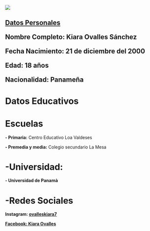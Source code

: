<p><img src="https://scontent.fpac1-2.fna.fbcdn.net/v/t1.0-9/s960x960/74799172_115323316590506_9138660949471789056_o.jpg?_nc_cat=101&_nc_ohc=mxxFYlouzicAQnf07N4wD4w4nYF6FbQlyUuIVYWQhcx0WQfr92G22g0vg&_nc_ht=scontent.fpac1-2.fna&oh=b2d0cbce1309ec58510d1bf969b7a84f&oe=5E65E7B2">
<h2><p><strong><a href="https://kiara-ovalles-21.github.io/ ">Datos Personales</a></strong>
<p><strong>Nombre Completo:</strong> Kiara Ovalles Sánchez<p/>
<p><strong>Fecha Nacimiento:</strong> 21 de diciembre del 2000<p/>
<p><strong>Edad:</strong> 18 años<p/>
<p><strong>Nacionalidad:</strong> Panameña<p/>
 
<h1>Datos Educativos</h1>
<h1>Escuelas</h1>
<p><strong>- Primaria:</strong> Centro Educativo Loa Valdeses <p/>
<p><strong>- Premedia y media:</strong> Colegio secundario La Mesa <p/>
<h1>-Universidad:</h1>
 <P><strong>- Universidad de Panamà</p>
 <h1>-Redes Sociales</h1>
 <p><strong>Instagram:</strong> <a href="https://www.instagram.com/ovalleskiara7/?hl=es-la ">ovalleskiara7</>
 <p><strong>Facebook:</strong> <a href="https://www.facebook.com/kiara.ovalles.56 ">Kiara Ovalles </>










